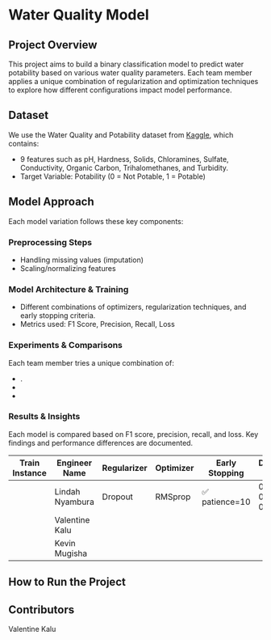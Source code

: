 # Water Quality Model

## Project Overview
This project aims to build a binary classification model to predict water potability based on various water quality parameters. Each team member applies a unique combination of regularization and optimization techniques to explore how different configurations impact model performance.

## Dataset
We use the Water Quality and Potability dataset from [Kaggle](https://www.kaggle.com/datasets/uom190346a/water-quality-and-potability?select=water_potability.csv), which contains:
- 9 features such as pH, Hardness, Solids, Chloramines, Sulfate, Conductivity, Organic Carbon, Trihalomethanes, and Turbidity.
- Target Variable: Potability (0 = Not Potable, 1 = Potable)

## Model Approach
Each model variation follows these key components:

### Preprocessing Steps
- Handling missing values (imputation)
- Scaling/normalizing features
### Model Architecture & Training
- Different combinations of optimizers, regularization techniques, and early stopping criteria.
- Metrics used: F1 Score, Precision, Recall, Loss
### Experiments & Comparisons
Each team member tries a unique combination of:
- . 
-  
- 
### Results & Insights
Each model is compared based on F1 score, precision, recall, and loss. Key findings and performance differences are documented.

| **Train Instance** | **Engineer Name** | **Regularizer** | **Optimizer** | **Early Stopping** | **Dropout Rate** | **Accuracy** | **F1 Score** | **Recall** | **Precision** |
|--------------------|-------------------|-----------------|---------------|--------------------|------------------|--------------|--------------|------------|---------------|
|                    | Lindah Nyambura   |      Dropout    |  RMSprop      |✅ patience=10                |  0.3 → 0.2 → 0.1 |  65%         |0.72(0), 0.52(1)|0.73(0), 0.51(1)|0.71(0), 0.53(1)|
|                    | Valentine Kalu    |                 |               |                    |                  |              |              |            |               |
|                    | Kevin Mugisha     |                 |               |                    |                  |              |              |            |               |

## How to Run the Project


## Contributors

Valentine Kalu
